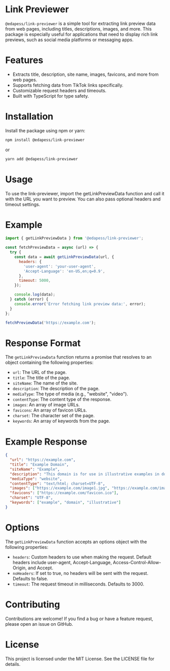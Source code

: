 # Link Previewer
`@edapess/link-previewer` is a simple tool for extracting link preview data from web pages, including titles, descriptions, images, and more. This package is especially useful for applications that need to display rich link previews, such as social media platforms or messaging apps.

# Features
- Extracts title, description, site name, images, favicons, and more from web pages.
- Supports fetching data from TikTok links specifically.
- Customizable request headers and timeouts.
- Built with TypeScript for type safety.

# Installation
Install the package using npm or yarn:

```bash
npm install @edapess/link-previewer
```
or
```bash
yarn add @edapess/link-previewer
```
# Usage
To use the link-previewer, import the getLinkPreviewData function and call it with the URL you want to preview. You can also pass optional headers and timeout settings.

# Example

```javascript
import { getLinkPreviewData } from '@edapess/link-previewer';

const fetchPreviewData = async (url) => {
  try {
    const data = await getLinkPreviewData(url, {
      headers: {
        'user-agent': 'your-user-agent',
        'Accept-Language': 'en-US,en;q=0.9',
      },
      timeout: 5000,
    });

    console.log(data);
  } catch (error) {
    console.error('Error fetching link preview data:', error);
  }
};

fetchPreviewData('https://example.com');
```
# Response Format
The ```getLinkPreviewData``` function returns a promise that resolves to an object containing the following properties:

- `url`: The URL of the page.
- `title`: The title of the page.
- `siteName`: The name of the site.
- `description`: The description of the page.
- `mediaType`: The type of media (e.g., "website", "video").
- `contentType`: The content type of the response.
- `images`: An array of image URLs.
- `favicons`: An array of favicon URLs.
- `charset`: The character set of the page.
- `keywords`: An array of keywords from the page.
# Example Response
```json
{
  "url": "https://example.com",
  "title": "Example Domain",
  "siteName": "Example",
  "description": "This domain is for use in illustrative examples in documents.",
  "mediaType": "website",
  "contentType": "text/html; charset=UTF-8",
  "images": ["https://example.com/image1.jpg", "https://example.com/image2.jpg"],
  "favicons": ["https://example.com/favicon.ico"],
  "charset": "UTF-8",
  "keywords": ["example", "domain", "illustrative"]
}
```
# Options
The `getLinkPreviewData` function accepts an options object with the following properties:

- `headers`: Custom headers to use when making the request. Default headers include user-agent, Accept-Language, Access-Control-Allow-Origin, and Accept.
- `noHeaders`: If set to true, no headers will be sent with the request. Defaults to false.
- `timeout`: The request timeout in milliseconds. Defaults to 3000.
# Contributing
Contributions are welcome! If you find a bug or have a feature request, please open an issue on GitHub.

# License
This project is licensed under the MIT License. See the LICENSE file for details.





